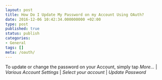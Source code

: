 ```yaml
---
layout: post
title: How Do I Update My Password on my Account Using OAuth?
date: 2016-12-06 10:42:34.000000000 +02:00
type: post
published: true
status: publish
categories:
- General
tags: []
meta: /oauth/
---
```


To update or change the password on your Account, simply tap *More...* \| *Various Account Settings* \| *Select your account* \| *Update Password*